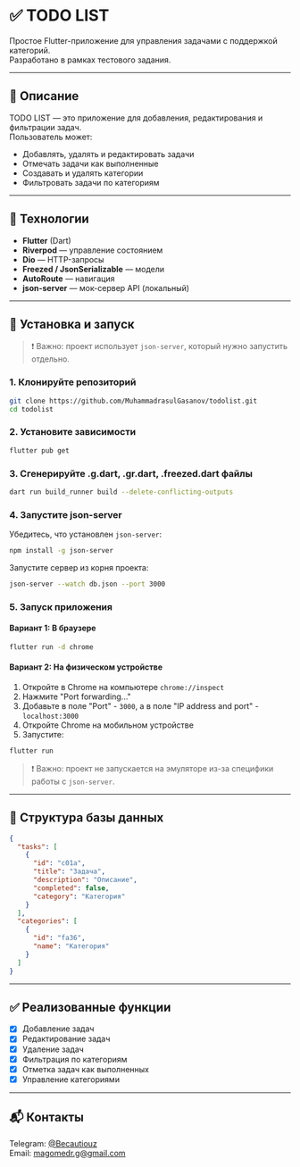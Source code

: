 
# ✅ TODO LIST

Простое Flutter-приложение для управления задачами с поддержкой категорий.  
Разработано в рамках тестового задания.

---

## 📌 Описание

TODO LIST — это приложение для добавления, редактирования и фильтрации задач.  
Пользователь может:
- Добавлять, удалять и редактировать задачи
- Отмечать задачи как выполненные
- Создавать и удалять категории
- Фильтровать задачи по категориям

---

## 🚀 Технологии

- **Flutter** (Dart)
- **Riverpod** — управление состоянием
- **Dio** — HTTP-запросы
- **Freezed / JsonSerializable** — модели
- **AutoRoute** — навигация
- **json-server** — мок-сервер API (локальный)

---

## 🧰 Установка и запуск

> ❗ Важно: проект использует `json-server`, который нужно запустить отдельно.

### 1. Клонируйте репозиторий

```bash
git clone https://github.com/MuhammadrasulGasanov/todolist.git
cd todolist
```

### 2. Установите зависимости

```bash
flutter pub get
```

### 3. Cгенерируйте .g.dart, .gr.dart, .freezed.dart файлы

```bash
dart run build_runner build --delete-conflicting-outputs
```

### 4. Запустите json-server

Убедитесь, что установлен `json-server`:

```bash
npm install -g json-server
```

Запустите сервер из корня проекта:

```bash
json-server --watch db.json --port 3000
```

### 5. Запуск приложения

#### Вариант 1: В браузере

```bash
flutter run -d chrome
```

#### Вариант 2: На физическом устройстве

1. Откройте в Chrome на компьютере `chrome://inspect`
2. Нажмите "Port forwarding..."
3. Добавьте в поле "Port" - `3000`, а в поле "IP address and port" - `localhost:3000`
4. Откройте Chrome на мобильном устройстве
5. Запустите:

```bash
flutter run
```
> ❗ Важно: проект не запускается на эмуляторе из-за специфики работы с  `json-server`.
---

## 📂 Структура базы данных

```json
{
  "tasks": [
    {
      "id": "c01a",
      "title": "Задача",
      "description": "Описание",
      "completed": false,
      "category": "Категория"
    }
  ],
  "categories": [
    {
      "id": "fa36",
      "name": "Категория"
    }
  ]
}
```

---

## ✅ Реализованные функции

- [x] Добавление задач
- [x] Редактирование задач
- [x] Удаление задач
- [x] Фильтрация по категориям
- [x] Отметка задач как выполненных
- [x] Управление категориями

---

## 📬 Контакты

Telegram: [@Becautiouz](https://t.me/becautiouz)  
Email: magomedr.g@gmail.com


